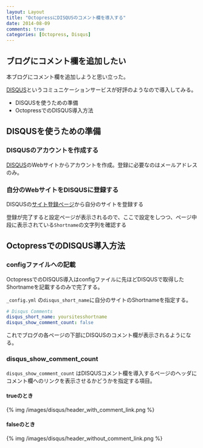 ```yaml
---
layout: Layout
title: "OctopressにDISQUSのコメント欄を導入する"
date: 2014-08-09
comments: true
categories: [Octopress, Disqus]
---
```

## ブログにコメント欄を追加したい
本ブログにコメント欄を追加しようと思い立った。

[DISQUS](https://disqus.com/)というコミュニケーションサービスが好評のようなので導入してみる。

* DISQUSを使うための準備
* OctopressでのDISQUS導入方法

## DISQUSを使うための準備
### DISQUSのアカウントを作成する
[DISQUS](https://disqus.com/)のWebサイトからアカウントを作成。登録に必要なのはメールアドレスのみ。

### 自分のWebサイトをDISQUSに登録する
DISQUSの[サイト登録ページ](https://disqus.com/admin/create/)から自分のサイトを登録する

登録が完了すると設定ページが表示されるので、ここで設定をしつつ、ページ中段に表示されている```Shortname```の文字列を確認する

## OctopressでのDISQUS導入方法
### configファイルへの記載
OctopressでのDISQUS導入はconfigファイルに先ほどDISQUSで取得したShortnameを記載するのみで完了する。

 ```_config.yml``` の```disqus_short_name```に自分のサイトのShortnameを指定する。

``` yml _config.yml
# Disqus Comments
disqus_short_name: yoursitesshortname
disqus_show_comment_count: false
```

これでブログの各ページの下部にDISQUSのコメント欄が表示されるようになる。

### disqus_show_comment_count

```disqus_show_comment_count``` はDISQUSコメント欄を導入するページのヘッダにコメント欄へのリンクを表示させるかどうかを指定する項目。

#### trueのとき
{% img /images/disqus/header_with_comment_link.png %}

#### falseのとき
{% img /images/disqus/header_without_comment_link.png %}
